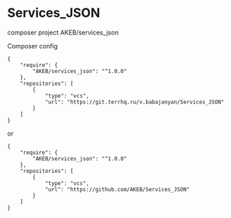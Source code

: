 # Services_JSON

composer project AKEB/services_json

Composer config
```
{
	"require": {
		"AKEB/services_json": "^1.0.0"
	},
	"repositories": [
		{
			"type": "vcs",
			"url": "https://git.terrhq.ru/v.babajanyan/Services_JSON"
		}
	]
}
```

or

```
{
	"require": {
		"AKEB/services_json": "^1.0.0"
	},
	"repositories": [
		{
			"type": "vcs",
			"url": "https://github.com/AKEB/Services_JSON"
		}
	]
}
```